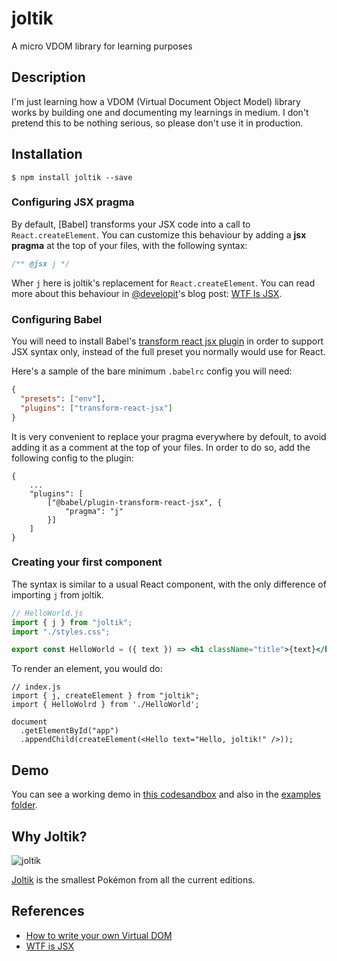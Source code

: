 # joltik

A micro VDOM library for learning purposes

## Description

I'm just learning how a VDOM (Virtual Document Object Model) library works by building one and documenting my learnings in medium. I don't pretend this to be nothing serious, so please don't use it in production.

## Installation

```
$ npm install joltik --save
```

### Configuring JSX pragma

By default, [Babel] transforms your JSX code into a call to `React.createElement`. You can customize this behaviour by adding a **jsx pragma** at the top of your files, with the following syntax:

```js
/** @jsx j */
```

Wher `j` here is joltik's replacement for `React.createElement`. You can read more about this behaviour in [@developit](https://github.com/developit)'s blog post: [WTF Is JSX](https://jasonformat.com/wtf-is-jsx/).

### Configuring Babel

You will need to install Babel's [transform react jsx plugin](https://babeljs.io/docs/en/babel-plugin-transform-react-jsx) in order to support JSX syntax only, instead of the full preset you normally would use for React.

Here's a sample of the bare minimum `.babelrc` config you will need:

```json
{
  "presets": ["env"],
  "plugins": ["transform-react-jsx"]
}
```

It is very convenient to replace your pragma everywhere by defoult, to avoid adding it as a comment at the top of your files. In order to do so, add the following config to the plugin:

```
{
    ...
    "plugins": [
        ["@babel/plugin-transform-react-jsx", {
            "pragma": "j"
        }]
    ]
}
```

### Creating your first component

The syntax is similar to a usual React component, with the only difference of importing `j` from joltik.

```jsx
// HelloWorld.js
import { j } from "joltik";
import "./styles.css";

export const HelloWorld = ({ text }) => <h1 className="title">{text}</h1>;
```

To render an element, you would do:

```
// index.js
import { j, createElement } from "joltik";
import { HelloWolrd } from './HelloWorld';

document
  .getElementById("app")
  .appendChild(createElement(<Hello text="Hello, joltik!" />));
```

## Demo

You can see a working demo in [this codesandbox](https://codesandbox.io/s/93474k06xr) and also in the [examples folder](https://github.com/d4nidev/joltik/tree/master/examples).

## Why Joltik?

![joltik]

[Joltik](<https://bulbapedia.bulbagarden.net/wiki/Joltik_(Pok%C3%A9mon)>) is the smallest Pokémon from all the current editions.

## References

- [How to write your own Virtual DOM](https://medium.com/@deathmood/how-to-write-your-own-virtual-dom-ee74acc13060)
- [WTF is JSX](https://jasonformat.com/wtf-is-jsx/)

[joltik]: https://cdn.bulbagarden.net/upload/e/e7/Spr_5b_595.png
